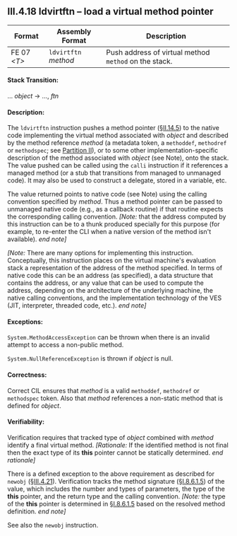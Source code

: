 ## III.4.18 ldvirtftn &ndash; load a virtual method pointer

 | Format | Assembly Format | Description
 | ---- | ---- | ----
 | FE 07 _\<T\>_ | `ldvirtftn` _method_ | Push address of virtual method `method` on the stack.

#### Stack Transition:

&hellip; _object_ &rarr; &hellip;, _ftn_

#### Description:

The `ldvirtftn` instruction pushes a method pointer (§[II.14.5](ii.14.5-method-pointers.md)) to the native code implementing the virtual method associated with _object_ and described by the method reference _method_ (a metadata token, a `methoddef`, `methodref` or `methodspec`; see [Partition II](ii.22-metadata-logical-format-tables.md)), or to some other implementation-specific description of the method associated with _object_ (see Note), onto the stack. The value pushed can be called using the `calli` instruction if it references a managed method (or a stub that transitions from managed to unmanaged code). It may also be used to construct a delegate, stored in a variable, etc.

The value returned points to native code (see Note) using the calling convention specified by _method_. Thus a method pointer can be passed to unmanaged native code (e.g., as a callback routine) if that routine expects the corresponding calling convention. _[Note:_ that the address computed by this instruction can be to a thunk produced specially for this purpose (for example, to re-enter the CLI when a native version of the method isn't available). _end note]_

_[Note:_ There are many options for implementing this instruction. Conceptually, this instruction places on the virtual machine's evaluation stack a representation of the address of the method specified. In terms of native code this can be an address (as specified), a data structure that contains the address, or any value that can be used to compute the address, depending on the architecture of the underlying machine, the native calling conventions, and the implementation technology of the VES (JIT, interpreter, threaded code, etc.). _end note]_

#### Exceptions:

`System.MethodAccessException` can be thrown when there is an invalid attempt to access a non-public method.

`System.NullReferenceException` is thrown if _object_ is null.

#### Correctness:

Correct CIL ensures that _method_ is a valid `methoddef`, `methodref` or `methodspec` token. Also that _method_ references a non-static method that is defined for _object_.

#### Verifiability:

Verification requires that tracked type of _object_ combined with _method_ identify a final virtual method. _[Rationale:_ If the identified method is not final then the exact type of its **this** pointer cannot be statically determined. _end rationale]_

There is a defined exception to the above requirement as described for `newobj` (§[III.4.21](iii.4.21-newobj.md)). Verification tracks the method signature (§[I.8.6.1.5](#todo-missing-hyperlink)) of the value, which includes the number and types of parameters, the type of the **this** pointer, and the return type and the calling convention. _[Note:_ the type of the **this** pointer is determined in §[I.8.6.1.5](#todo-missing-hyperlink) based on the resolved method definition. _end note]_

See also the `newobj` instruction.
